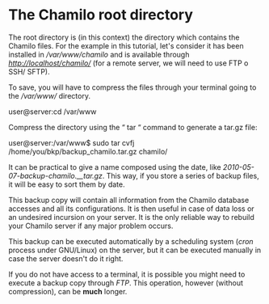 # The Chamilo root directory

The root directory is (in this context) the directory which contains the Chamilo files. For the example in this tutorial, let's consider it has been installed in _/var/www/chamilo_ and is available through [_http://localhost/chamilo/_](http://localhost/chamilo/) (for a remote server, we will need to use FTP o SSH/ SFTP).

To save, you will have to compress the files through your terminal going to the _/var/www/_ directory.

user@server:cd /var/www

Compress the directory using the “ tar “ command to generate a tar.gz file:

user@server:/var/www$ sudo tar cvfj /home/you/bkp/backup\_chamilo.tar.gz chamilo/

It can be practical to give a name composed using the date, like _2010-05-07-backup-chamilo.\_\_tar.gz_. This way, if you store a series of backup files, it will be easy to sort them by date.

This backup copy will contain all information from the Chamilo database accesses and all its configurations. It is then useful in case of data loss or an undesired incursion on your server. It is the only reliable way to rebuild your Chamilo server if any major problem occurs.

This backup can be executed automatically by a scheduling system (_cron_ process under GNU/Linux) on the server, but it can be executed manually in case the server doesn't do it right.

If you do not have access to a terminal, it is possible you might need to execute a backup copy through _FTP_. This operation, however (without compression), can be **much** longer.

